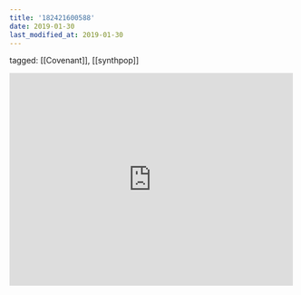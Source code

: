 ```yaml
---
title: '182421600588'
date: 2019-01-30
last_modified_at: 2019-01-30
---
```

tagged: [[Covenant]], [[synthpop]]
<iframe allow="accelerometer; autoplay; clipboard-write; encrypted-media; gyroscope; picture-in-picture" allowfullscreen="" frameborder="0" height="375" id="youtube_iframe" src="https://www.youtube.com/embed/7eDkFlVSwnk?feature=oembed&amp;enablejsapi=1&amp;origin=https://safe.txmblr.com&amp;wmode=opaque" width="500"></iframe>